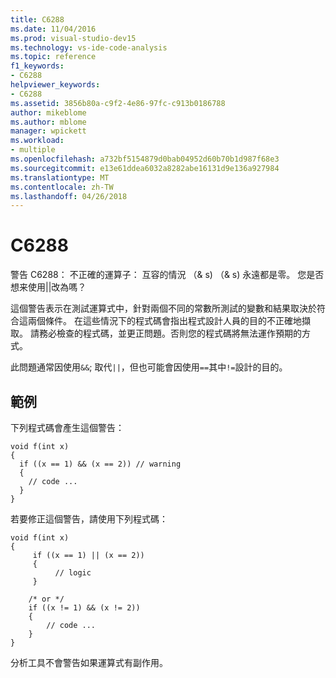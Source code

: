 ```yaml
---
title: C6288
ms.date: 11/04/2016
ms.prod: visual-studio-dev15
ms.technology: vs-ide-code-analysis
ms.topic: reference
f1_keywords:
- C6288
helpviewer_keywords:
- C6288
ms.assetid: 3856b80a-c9f2-4e86-97fc-c913b0186788
author: mikeblome
ms.author: mblome
manager: wpickett
ms.workload:
- multiple
ms.openlocfilehash: a732bf5154879d0bab04952d60b70b1d987f68e3
ms.sourcegitcommit: e13e61ddea6032a8282abe16131d9e136a927984
ms.translationtype: MT
ms.contentlocale: zh-TW
ms.lasthandoff: 04/26/2018
---
```

# <a name="c6288"></a>C6288
警告 C6288： 不正確的運算子： 互容的情況 （& s) （& s) 永遠都是零。 您是否想来使用&#124;&#124;改為嗎？

 這個警告表示在測試運算式中，針對兩個不同的常數所測試的變數和結果取決於符合這兩個條件。 在這些情況下的程式碼會指出程式設計人員的目的不正確地擷取。 請務必檢查的程式碼，並更正問題。否則您的程式碼將無法運作預期的方式。

 此問題通常因使用`&&`; 取代`||`，但也可能會因使用`==`其中`!=`設計的目的。

## <a name="example"></a>範例
 下列程式碼會產生這個警告：

```
void f(int x)
{
  if ((x == 1) && (x == 2)) // warning
  {
    // code ...
  }
}
```

 若要修正這個警告，請使用下列程式碼：

```
void f(int x)
{
     if ((x == 1) || (x == 2))
     {
          // logic
     }

    /* or */
    if ((x != 1) && (x != 2))
    {
        // code ...
    }
}
```

 分析工具不會警告如果運算式有副作用。